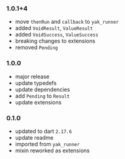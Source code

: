 ### 1.0.1+4
- move `thenRun` and `callback` to `yak_runner`
- added `VoidResult`, `ValueResult`
- added `VoidSuccess`, `ValueSuccess`
- breaking changes to extensions
- removed `Pending`

### 1.0.0
- major release
- update typedefs
- update dependencies
- add `Pending` to `Result`
- update extensions

### 0.1.0
- updated to dart `2.17.6`
- update readme
- imported from `yak_runner`
- mixin reworked as extensions